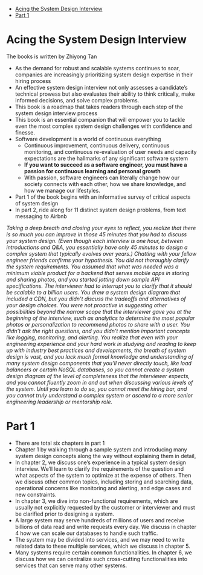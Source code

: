 
- [Acing the System Design Interview](#acing-the-system-design-interview)
- [Part 1](#part-1)

# Acing the System Design Interview 

The books is written by Zhiyong Tan 
- As the demand for robust and scalable systems continues to soar, companies are increasingly prioritizing system design expertise in their hiring process
- An effective system design interview not only assesses a candidate’s technical prowess but also evaluates their ability to think critically, make informed decisions, and solve complex problems. 
- This book is a roadmap that takes readers through each step of the system design interview process
- This book is an essential companion that will empower you to tackle even the most complex system design challenges with confidence and finesse.
- Software development is a world of continuous everything
  - Continuous improvement, continuous delivery, continuous monitoring, and continuous re-evaluation of user needs and capacity expectations are the hallmarks of any significant software system
  - **If you want to succeed as a software engineer, you must have a passion for continuous learning and personal growth**
  - With passion, software engineers can literally change how our society connects with each other, how we share knowledge, and how we manage our lifestyles.
- Part 1 of the book begins with an informative survey of critical aspects of system design
- In part 2, ride along for 11 distinct system design problems, from text messaging to Airbnb


*Taking a deep breath and closing your eyes to reflect, you realize that there is so much you can improve in those 45 minutes that you had to discuss your system design. (Even though each interview is one hour, between introductions and Q&A, you essentially have only 45 minutes to design a complex system that typically evolves over years.) Chatting with your fellow engineer friends confirms your hypothesis. You did not thoroughly clarify the system requirements. You assumed that what was needed was a minimum viable product for a backend that serves mobile apps in storing and sharing photos, and you started jotting down sample API specifications. The interviewer had to interrupt you to clarify that it should be scalable to a billion users. You drew a system design diagram that included a CDN, but you didn’t discuss the tradeoffs and alternatives of your design choices. You were not proactive in suggesting other possibilities beyond the narrow scope that the interviewer gave you at the beginning of the interview, such as analytics to determine the most popular photos or personalization to recommend photos to share with a user. You didn’t ask the right questions, and you didn’t mention important concepts like logging, monitoring, and alerting. You realize that even with your engineering experience and your hard work in studying and reading to keep up with industry best practices and developments, the breath of system design is vast, and you lack much formal knowledge and understanding of many system design components that you’ll never directly touch, like load balancers or certain NoSQL databases, so you cannot create a system design diagram of the level of completeness that the interviewer expects, and you cannot fluently zoom in and out when discussing various levels of the system. Until you learn to do so, you cannot meet the hiring bar, and you cannot truly understand a complex system or ascend to a more senior engineering leadership or mentorship role.*

# Part 1
- There are total six chapters in part 1
- Chapter 1 by walking through a sample system and introducing many system design concepts along the way without explaining them in detail,
- In chapter 2, we discuss one’s experience in a typical system design interview. We’ll learn to clarify the requirements of the question and what aspects of the system to optimize at the expense of others. Then we discuss other common topics, including storing and searching data, operational concerns like monitoring and alerting, and edge cases and new constraints.
- In chapter 3, we dive into non-functional requirements, which are usually not explicitly requested by the customer or interviewer and must be clarified prior to designing a system.
- A large system may serve hundreds of millions of users and receive billions of data read and write requests every day. We discuss in chapter 4 how we can scale our databases to handle such traffic.
- The system may be divided into services, and we may need to write related data to these multiple services, which we discuss in chapter 5.
- Many systems require certain common functionalities. In chapter 6, we discuss how we can centralize such cross-cutting functionalities into services that can serve many other systems.
